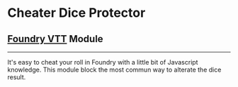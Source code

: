 # Cheater Dice Protector
## [Foundry VTT](https://foundryvtt.com) Module
---
It's easy to cheat your roll in Foundry with a little bit of Javascript knowledge. This module block the  most commun way to alterate the dice result.
